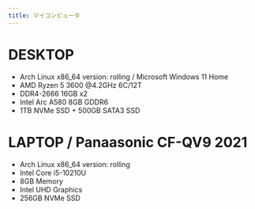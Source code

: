 ```yaml
---
title: マイコンピュータ
---
```


# DESKTOP

- Arch Linux x86_64 version: rolling / Microsoft Windows 11 Home
- AMD Ryzen 5 3600 @4.2GHz 6C/12T
- DDR4-2666 16GB x2
- Intel Arc A580 8GB GDDR6
- 1TB NVMe SSD + 500GB SATA3 SSD

# LAPTOP / Panaasonic CF-QV9 2021

- Arch Linux x86_64 version: rolling
- Intel Core i5-10210U
- 8GB Memory
- Intel UHD Graphics
- 256GB NVMe SSD
